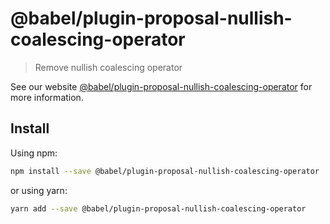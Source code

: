 # @babel/plugin-proposal-nullish-coalescing-operator

> Remove nullish coalescing operator

See our website [@babel/plugin-proposal-nullish-coalescing-operator](https://babeljs.io/docs/en/next/babel-plugin-proposal-nullish-coalescing-operator.html) for more information.

## Install

Using npm:

```sh
npm install --save @babel/plugin-proposal-nullish-coalescing-operator
```

or using yarn:

```sh
yarn add --save @babel/plugin-proposal-nullish-coalescing-operator
```
